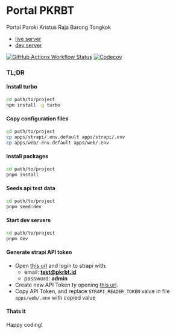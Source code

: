 # Portal PKRBT

Portal Paroki Kristus Raja Barong Tongkok

- [live server](https://pkrbt.id/)
- [dev server](https://dev.pkrbt.id/)

[![GitHub Actions Workflow Status](https://img.shields.io/github/actions/workflow/status/paroki/portal/ci.yml?branch=main&style=flat-square)](https://github.com/paroki/portal/actions/workflows/ci.yml?branch=main)
[![Codecov](https://img.shields.io/codecov/c/github/paroki/portal?style=flat-square&label=coverage)](https://app.codecov.io/gh/paroki/portal)

### TL;DR

#### Install turbo

```sh
cd path/to/project
npm install -g turbo
```

#### Copy configuration files

```sh
cd path/to/project
cp apps/strapi/.env.default apps/strapi/.env
cp apps/web/.env.default apps/web/.env
```

#### Install packages

```sh
cd path/to/project
pnpm install
```

#### Seeds api test data

```sh
cd path/to/project
pnpm seed:dev
```

#### Start dev servers

```sh
cd path/to/project
pnpm dev
```

#### Generate strapi API token

- Open [this url](https://localhost:1337) and login to strapi with:
  - email: **test@pkrbt.id**
  - password: **admin**
- Create new API Token ty opening [this url](http://localhost:1337/admin/settings/api-tokens/create).
- Copy API Token, and replace `STRAPI_READER_TOKEN` value in file `apps/web/.env` with copied value

#### Thats it

Happy coding!
